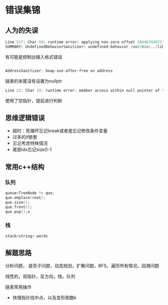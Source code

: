 # 错误集锦

## 人为的失误

```py
Line 517: Char 69: runtime error: applying non-zero offset 18446744073709551615 to null pointer (basic_string.h)
SUMMARY: UndefinedBehaviorSanitizer: undefined-behavior /usr/bin/../lib/gcc/x86_64-linux-gnu/9/../../../../include/c++/9/bits/basic_string.h:527:69
```

有可能是控制台输入格式错误

```c

AddressSanitizer: heap-use-after-free on address
```

链表的末尾没有设置为nullptr

```c
Line 22: Char 19: runtime error: member access within null pointer of type 'TreeNode' (solution.cpp)
```

使用了空指针，提前进行判断

## 思维逻辑错误

- 超时：死循环忘记break或者是忘记修改条件变量
- 过多的if嵌套
- 忘记考虑特殊情况
- 尾部idx忘记size()-1

## 常用c++结构

### 队列

```c
queue<TreeNode *> que;
que.emplace(root);
que.size();
que.front();
que.pop();x
```

### 栈

```c
stack<string> words
```

## 解题思路

分析问题， 是否子问题，动态规划，扩散问题，BFS，遍历所有情况，回溯问题

线性的，双指针，反方向，栈，队列

链表常用操作

- 快慢指针找中点，以及变形倒数k
